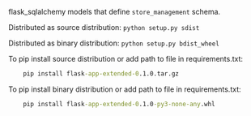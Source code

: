 flask_sqlalchemy models that define ```store_management``` schema.


Distributed as source distribution: ```python setup.py sdist```

Distributed as binary distribution: ```python setup.py bdist_wheel```

To pip install source distribution or add path to file in requirements.txt:
``` cmd
    pip install flask-app-extended-0.1.0.tar.gz
```

To pip install binary distribution or add path to file in requirements.txt:
``` cmd
    pip install flask-app-extended-0.1.0-py3-none-any.whl
```
